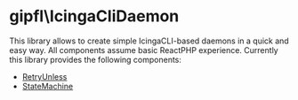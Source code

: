gipfl\\IcingaCliDaemon
======================

This library allows to create simple IcingaCLI-based daemons in a quick and easy
way. All components assume basic ReactPHP experience. Currently this library
provides the following components:

* [RetryUnless](doc/RetryUnless.md)
* [StateMachine](doc/StateMachine.md)
